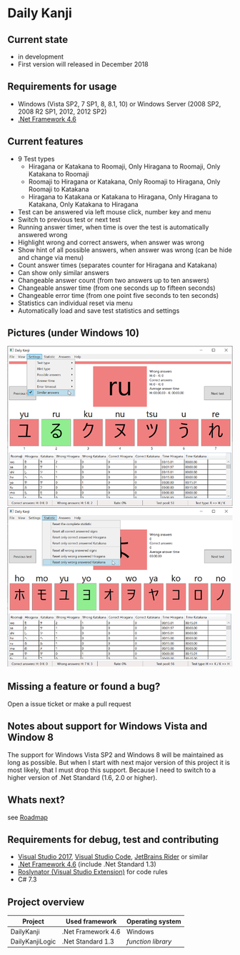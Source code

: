 # Daily Kanji

## Current state
* in development
* First version will released in December 2018

## Requirements for usage
* Windows (Vista SP2, 7 SP1, 8, 8.1, 10) or Windows Server (2008 SP2, 2008 R2 SP1, 2012, 2012 SP2)
* [.Net Framework 4.6](https://www.microsoft.com/en-US/download/details.aspx?id=48130)

## Current features
* 9 Test types
  * Hiragana or Katakana to Roomaji, Only Hiragana to Roomaji, Only Katakana to Roomaji
  * Roomaji to Hiragana or Katakana, Only Roomaji to Hiragana, Only Roomaji to Katakana
  * Hiragana to Katakana or Katakana to Hiragana, Only Hiragana to Katakana, Only Katakana to Hiragana
* Test can be answered via left mouse click, number key and menu
* Switch to previous test or next test
* Running answer timer, when time is over the test is automatically answered wrong
* Highlight wrong and correct answers, when answer was wrong 
* Show hint of all possible answers, when answer was wrong (can be hide and change via menu)
* Count answer times (separates counter for Hiragana and Katakana)
* Can show only similar answers
* Changeable answer count (from two answers up to ten answers)
* Changeable answer time (from one seconds up to fifteen seconds)
* Changeable error time (from one point five seconds to ten seconds)
* Statistics can individual reset via menu
* Automatically load and save test statistics and settings

## Pictures (under Windows 10)
![Daily Kanji 1](Documentation/Pictures/DailyKanji1.png)
![Daily Kanji 2](Documentation/Pictures/DailyKanji2.png)

## Missing a feature or found a bug?
Open a issue ticket or make a pull request

## Notes about support for Windows Vista and Window 8
The support for Windows Vista SP2 and Windows 8 will be maintained as long as possible.
But when I start with next major version of this project it is most likely, that I must drop this support.
Because I need to switch to a higher version of .Net Standard (1.6, 2.0 or higher).

## Whats next?
see [Roadmap](Documentation/Roadmap.md)

## Requirements for debug, test and contributing
* [Visual Studio 2017](https://visualstudio.microsoft.com/en/downloads/), [Visual Studio Code](https://visualstudio.microsoft.com/en/downloads/), [JetBrains Rider](https://www.jetbrains.com/rider/) or similar
* [.Net Framework 4.6](https://www.microsoft.com/en-US/download/details.aspx?id=48130) (include .Net Standard 1.3)
* [Roslynator (Visual Studio Extension)](https://github.com/JosefPihrt/Roslynator) for code rules
* C# 7.3

## Project overview
| Project         | Used framework     | Operating system   |
| --------------- | ------------------ | ------------------ |
| DailyKanji      | .Net Framework 4.6 | Windows            |
| DailyKanjiLogic | .Net Standard 1.3  | *function library* |
